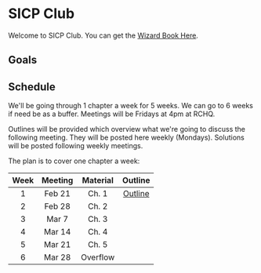 # SICP Club

Welcome to SICP Club. You can get the [Wizard Book Here](http://mitpress.mit.edu/sicp/).

## Goals



## Schedule

We'll be going through 1 chapter a week for 5 weeks. We can go to 6 weeks if need be as a buffer. Meetings will be Fridays at 4pm at RCHQ.

Outlines will be provided which overview what we're going to discuss the following meeting. They will be posted here weekly (Mondays). Solutions will be posted following weekly meetings.

The plan is to cover one chapter a week:

| Week | Meeting | Material | Outline |
|:----:|:-------:|:--------:|:-------:|
| 1 | Feb 21 | Ch. 1 | [Outline](https://github.com/yanatan16/sicp-club/blob/master/ch1/outline.md) |
| 2 | Feb 28 | Ch. 2| |
| 3 | Mar 7 | Ch. 3| |
| 4 | Mar 14 | Ch. 4| |
| 5 | Mar 21 | Ch. 5| |
| 6 | Mar 28 | Overflow | |

